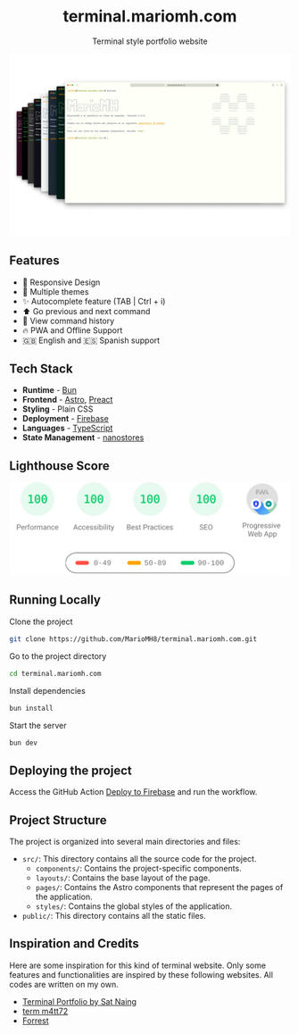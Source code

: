 <h1 align="center">
  terminal.mariomh.com
</h1>

<p align="center">
    Terminal style portfolio website
</p>

![mariomh-terminal--portfolio](docs/terminal.mriomh.com.webp)

## Features

- 📱 Responsive Design
- 🎨 Multiple themes
- ✨ Autocomplete feature (TAB | Ctrl + i)
- ⬆️ Go previous and next command
- 📖 View command history
- 🔥 PWA and Offline Support
- 🇬🇧 English and 🇪🇸 Spanish support

## Tech Stack

- **Runtime** - [Bun](https://bun.sh)
- **Frontend** - [Astro](https://astro.build/), [Preact](https://preactjs.com/)
- **Styling** - Plain CSS
- **Deployment** - [Firebase](https://firebase.google.com/)
- **Languages** - [TypeScript](https://www.typescriptlang.org/)
- **State Management** - [nanostores](https://github.com/nanostores/nanostores)

## Lighthouse Score

![lighthouse.webp](docs/lighthouse-result.svg)

## Running Locally

Clone the project

```bash
git clone https://github.com/MarioMH8/terminal.mariomh.com.git
```

Go to the project directory

```bash
cd terminal.mariomh.com
```

Install dependencies

```bash
bun install
```

Start the server

```bash
bun dev
```

## Deploying the project

Access the GitHub Action [Deploy to Firebase](https://github.com/MarioMH8/terminal.mariomh.com/actions/workflows/firebase-deploy.yml) and run the workflow.

## Project Structure

The project is organized into several main directories and files:

- `src/`: This directory contains all the source code for the project.
  - `components/`: Contains the project-specific components.
  - `layouts/`: Contains the base layout of the page.
  - `pages/`: Contains the Astro components that represent the pages of the application.
  - `styles/`: Contains the global styles of the application.
- `public/`: This directory contains all the static files.

## Inspiration and Credits

Here are some inspiration for this kind of terminal website. Only some features and functionalities are inspired by these following websites. All codes are written on my own.

- [Terminal Portfolio by Sat Naing](https://terminal.satnaing.dev/)
- [term m4tt72](https://term.m4tt72.com/)
- [Forrest](https://fkcodes.com/)
